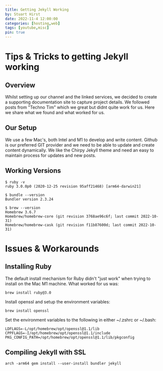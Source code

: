 ```yaml
---
title: Getting Jekyll Working
by: Stuart Hirst
date: 2022-11-4 12:00:00
categories: [hosting,web]
tags: [youtube,misc]
pin: true
---
```


# Tips & Tricks to getting Jekyll working

## Overview

Whilst setting up our channel and the linked services, we decided to create a supporting documentation site to capture project details. We followed posts from "Techno Tim" which we great but didnt quite work for us. Here we share what we found and what worked for us.

## Our Setup

We use a few Mac's, both Intel and M1 to develop and write content. Github is our preferred GIT provider and we need to be able to update and create content dynamically. We like the Chirpy Jekyll theme and need an easy to maintain process for updates and new posts.

## Working Versions

```shell
$ ruby -v
ruby 3.0.0p0 (2020-12-25 revision 95aff21468) [arm64-darwin21]

$ bundle --version
Bundler version 2.3.24

$ brew --version
Homebrew 3.6.7
Homebrew/homebrew-core (git revision 3768ae96c6f; last commit 2022-10-31)
Homebrew/homebrew-cask (git revision f11b87600d; last commit 2022-10-31)
```

# Issues & Workarounds

## Installing Ruby

The default install mechanism for Ruby didn't "just work" when trying to install on the Mac M1 machine. What worked for us was:

```shell
brew install ruby@3.0
```

Install openssl and setup the environment variables:

```shell
brew install openssl
```
Set the environment variables to the following in either ~/.zshrc or ~/.bash:

```shell
LDFLAGS=-L/opt/homebrew/opt/openssl@1.1/lib
CPPFLAGS=-I/opt/homebrew/opt/openssl@1.1/include
PKG_CONFIG_PATH=/opt/homebrew/opt/openssl@1.1/lib/pkgconfig
```
## Compiling Jekyll with SSL

```shell
arch -arm64 gem install --user-install bundler jekyll
```







